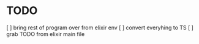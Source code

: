 # TODO

[ ] bring rest of program over from elixir env
[ ] convert everyhing to TS
[ ] grab TODO from elixir main file